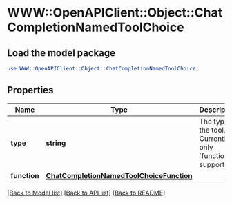 # WWW::OpenAPIClient::Object::ChatCompletionNamedToolChoice

## Load the model package
```perl
use WWW::OpenAPIClient::Object::ChatCompletionNamedToolChoice;
```

## Properties
Name | Type | Description | Notes
------------ | ------------- | ------------- | -------------
**type** | **string** | The type of the tool. Currently, only &#x60;function&#x60; is supported. | 
**function** | [**ChatCompletionNamedToolChoiceFunction**](ChatCompletionNamedToolChoiceFunction.md) |  | 

[[Back to Model list]](../README.md#documentation-for-models) [[Back to API list]](../README.md#documentation-for-api-endpoints) [[Back to README]](../README.md)


